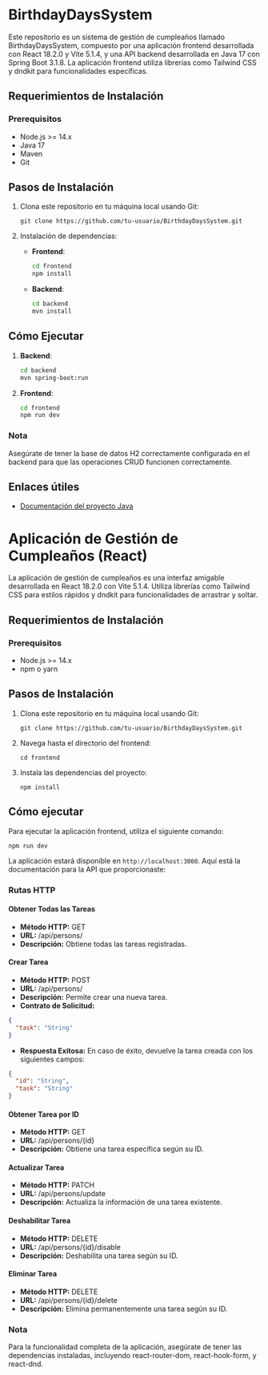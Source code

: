 # BirthdayDaysSystem

Este repositorio es un sistema de gestión de cumpleaños llamado BirthdayDaysSystem, compuesto por una aplicación frontend desarrollada con React 18.2.0 y Vite 5.1.4, y una API backend desarrollada en Java 17 con Spring Boot 3.1.8. La aplicación frontend utiliza librerías como Tailwind CSS y dndkit para funcionalidades específicas.

## Requerimientos de Instalación

### Prerequisitos
- Node.js >= 14.x
- Java 17
- Maven
- Git

## Pasos de Instalación

1. Clona este repositorio en tu máquina local usando Git:
   ```
   git clone https://github.com/tu-usuario/BirthdayDaysSystem.git
   ```

2. Instalación de dependencias:
   - **Frontend**:
     ```bash
     cd frontend
     npm install
     ```
   - **Backend**:
     ```bash
     cd backend
     mvn install
     ```

## Cómo Ejecutar

1. **Backend**:
   ```bash
   cd backend
   mvn spring-boot:run
   ```

2. **Frontend**:
   ```bash
   cd frontend
   npm run dev
   ```

### Nota

Asegúrate de tener la base de datos H2 correctamente configurada en el backend para que las operaciones CRUD funcionen correctamente.

## Enlaces útiles

- [Documentación del proyecto Java](URL_del_archivo_o_página)

# Aplicación de Gestión de Cumpleaños (React)

La aplicación de gestión de cumpleaños es una interfaz amigable desarrollada en React 18.2.0 con Vite 5.1.4. Utiliza librerías como Tailwind CSS para estilos rápidos y dndkit para funcionalidades de arrastrar y soltar.

## Requerimientos de Instalación

### Prerequisitos
- Node.js >= 14.x
- npm o yarn

## Pasos de Instalación

1. Clona este repositorio en tu máquina local usando Git:
   ```
   git clone https://github.com/tu-usuario/BirthdayDaysSystem.git
   ```

2. Navega hasta el directorio del frontend:
   ```
   cd frontend
   ```

3. Instala las dependencias del proyecto:
   ```
   npm install
   ```

## Cómo ejecutar

Para ejecutar la aplicación frontend, utiliza el siguiente comando:
```
npm run dev
```

La aplicación estará disponible en `http://localhost:3000`.
Aquí está la documentación para la API que proporcionaste:

### Rutas HTTP
#### Obtener Todas las Tareas
- **Método HTTP:** GET
- **URL:** /api/persons/
- **Descripción:** Obtiene todas las tareas registradas.

#### Crear Tarea
- **Método HTTP:** POST
- **URL:** /api/persons/
- **Descripción:** Permite crear una nueva tarea.
- **Contrato de Solicitud:**
```json
{
  "task": "String"
}
```
- **Respuesta Exitosa:**
  En caso de éxito, devuelve la tarea creada con los siguientes campos:
```json
{
  "id": "String",
  "task": "String"
}
```

#### Obtener Tarea por ID
- **Método HTTP:** GET
- **URL:** /api/persons/{id}
- **Descripción:** Obtiene una tarea específica según su ID.

#### Actualizar Tarea
- **Método HTTP:** PATCH
- **URL:** /api/persons/update
- **Descripción:** Actualiza la información de una tarea existente.

#### Deshabilitar Tarea
- **Método HTTP:** DELETE
- **URL:** /api/persons/{id}/disable
- **Descripción:** Deshabilita una tarea según su ID.

#### Eliminar Tarea
- **Método HTTP:** DELETE
- **URL:** /api/persons/{id}/delete
- **Descripción:** Elimina permanentemente una tarea según su ID.

### Nota

Para la funcionalidad completa de la aplicación, asegúrate de tener las dependencias instaladas, incluyendo react-router-dom, react-hook-form, y react-dnd.

